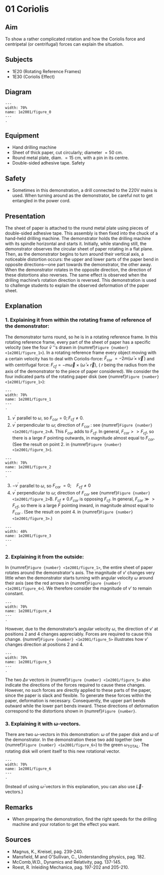 # 01 Coriolis
   
  
## Aim   
To show a rather complicated rotation and how the Coriolis force and centripetal (or centrifugal) forces can explain the situation.    
  
## Subjects   
* 1E20 (Rotating Reference Frames) 
* 1E30 (Coriolis Effect) 
## Diagram
   
```{figure} figures/figure_0.png  
---  
width: 70%  
name: 1e2001/figure_0  
---  
. 
```
    
  
## Equipment   
 *  Hand drilling machine 
 *  Sheet of thick paper, cut circularly; diameter $=50 \mathrm{~cm}$. 
 *  Round metal plate, diam. $=15 \mathrm{~cm}$, with a pin in its centre. 
 *  Double-sided adhesive tape. Safety 

    
## Safety
- Sometimes in this demonstration, a drill connected to the $220 \mathrm{V}$ mains is used. When turning around as the demonstrator, be careful not to get entangled in the power cord.
  
## Presentation   
The sheet of paper is attached to the round metal plate using pieces of double-sided adhesive tape. This assembly is then fixed into the chuck of a hand-held drilling machine. The demonstrator holds the drilling machine with its spindle horizontal and starts it. Initially, while standing still, the demonstrator observes the circular sheet of paper rotating in a flat plane. Then, as the demonstrator begins to turn around their vertical axis, a noticeable distortion occurs: the upper and lower parts of the paper bend in opposite directions—one part towards the demonstrator, the other away. When the demonstrator rotates in the opposite direction, the direction of these distortions also reverses. The same effect is observed when the drilling machine’s rotation direction is reversed. This demonstration is used to challenge students to explain the observed deformation of the paper sheet.


## Explanation   
 ### 1. Explaining it from within the rotating frame of reference of the demonstrator: 
 The demonstrator turns round, so he is in a rotating reference frame. In this rotating reference frame, every part of the sheet of paper has a specific velocity (see the four $\bar{v}$ ''s drawn in {numref}`Figure {number} <1e2001/figure_1>`).
In a rotating reference frame every object moving with a certain velocity has to deal with Coriolis-force: $\bar{F}_{\text {cor }}=-2 m\left(\bar{\omega} \times \vec{v}^{'}\right)$ and with centrifugal force: $F_{c f}=-m \vec{\omega} \times(\bar{\omega} \times \vec{r})$, ( $r$ being the radius from the axis of the demonstrator to the piece of paper considered). We consider the four indicated parts of the rotating paper disk (see {numref}`Figure {number} <1e2001/figure_1>`):  

```{figure} figures/figure_1.png  
---  
width: 70%  
name: 1e2001/figure_1
---  
.
``` 

1. $v^{'}$ parallel to $\omega$, so $F_{cor}=0 ; F_{cf} \neq 0$.
2. $v^{'}$ perpendicular to $\omega$; direction of $F_{\text {cor }}$ : see {numref}`Figure {number} <1e2001/figure_2>`A. This $F_{cor}$ adds to $F_{cf}$. In general, $F_{cor}>>F_{cf}$, so there is a large $F$ pointing outwards, in magnitude almost equal to $F_{cor}$. (See the result on point 2. in {numref}`Figure {number} <1e2001/figure_3>`). 

```{figure} figures/figure_2.png  
---  
width: 70%  
name: 1e2001/figure_2 
---  
. 
```

3. $-v^{'}$ parallel to $\omega$, so $F_{\text {cor }}=0 ; \quad F_{c f} \neq 0$
4. $v^{'}$ perpendicular to $\omega$; direction of $F_{c o r}$ see {numref}`Figure {number} <1e2001/figure_2>`B. $F_{c f} \neq 0 . F_{c o r}$ is opposing $F_{c f}$. In general, $F_{c o r} \gg>F_{c f}$, so there is a large $F$ pointing inward, in magnitude almost equal to $F_{\text {cor }}$. (See the result on point 4. in {numref}`Figure {number} <1e2001/figure_3>`.)

```{figure} figures/figure_3.png  
---  
width: 40%  
name: 1e2001/figure_3
---  
.
``` 

### 2. Explaining it from the outside: 
In {numref}`Figure {number} <1e2001/figure_1>`, the entire sheet of paper rotates around the demonstrator's axis. The magnitude of $v'$ changes very little when the demonstrator starts turning with angular velocity $\omega$ around their axis (see the red arrows in {numref}`Figure {number} <1e2001/figure_4>`). We therefore consider the magnitude of $v'$ to remain constant.

```{figure} figures/figure_4.png  
---  
width: 70%  
name: 1e2001/figure_4
---  
. 
```

However, due to the demonstrator’s angular velocity $\omega$, the direction of $v'$ at positions 2 and 4 changes appreciably. Forces are required to cause this change. {numref}`Figure {number} <1e2001/figure_5>` illustrates how $v'$ changes direction at positions 2 and 4.


```{figure} figures/figure_5.png  
---  
width: 70%  
name: 1e2001/figure_5 
---  
. 
```

The two $\Delta v$ vectors in {numref}`Figure {number} <1e2001/figure_5>` also indicate the directions of the forces required to cause these changes. However, no such forces are directly applied to these parts of the paper, since the paper is slack and flexible. To generate these forces within the paper, deformation is necessary. Consequently, the upper part bends outward while the lower part bends inward. These directions of deformation correspond to the distortions shown in {numref}`Figure {number}`.

### 3. Explaining it with ω-vectors. 
There are two $\omega$-vectors in this demonstration: $\omega$ of the paper disk and $\omega$ of the demonstrator. In the demonstration these two add together (see {numref}`Figure {number} <1e2001/figure_6>`) to the green $\omega_{\text{TOTAL}}$. The rotating disk will orient itself to this new rotational vector.

```{figure} figures/figure_6.png  
---  
width: 70%  
name: 1e2001/figure_6  
---  
. 
```
(Instead of using $\bar{\omega}$-vectors in this explanation, you can also use $\vec{L}$-vectors.)   
  
## Remarks   
*  When preparing the demonstration, find the right speeds for the drilling machine and your rotation to get the effect you want.
   
  
## Sources
 *  Magnus, K., Kreisel, pag. 239-240. 
 *  Mansfield, M and O'Sullivan, C., Understanding physics, pag. 182. 
 *  McComb,W.D., Dynamics and Relativity, pag. 137-145. 
 *  Roest, R. Inleiding Mechanica, pag. 197-202 and 205-210.
  
